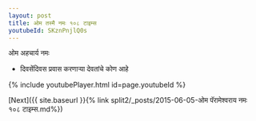 ```yaml
---
layout: post
title: ओम तस्मै नमः १०८ टाइम्स
youtubeId: SKznPnjlQ0s
---
```

 
 
 ओम अहचार्य नमः  
 
 -  दिवसेंदिवस प्रवास करणार्‍या देवतांचे कोण आहे 
 
  
 
  
 
 
 
 
 
 


{% include youtubePlayer.html id=page.youtubeId %}
 
[Next]({{ site.baseurl }}{% link  split2/_posts/2015-06-05-ओम पॅरामेश्वराय नमः १०८ टाइम्स.md%})
 
